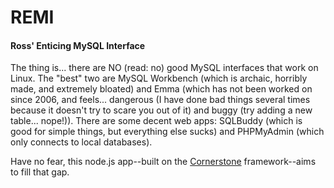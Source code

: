 # REMI

#### Ross' Enticing MySQL Interface

The thing is... there are NO (read: no) good MySQL interfaces that work on Linux.  The "best" two are MySQL Workbench (which is archaic, horribly made, and extremely bloated) and Emma (which has not been worked on since 2006, and feels... dangerous (I have done bad things several times because it doesn't try to scare you out of it) and buggy (try adding a new table... nope!)).  There are some decent web apps:  SQLBuddy (which is good for simple things, but everything else sucks) and PHPMyAdmin (which only connects to local databases).

Have no fear, this node.js app--built on the [Cornerstone](https://github.com/connectai/node-framework) framework--aims to fill that gap.
